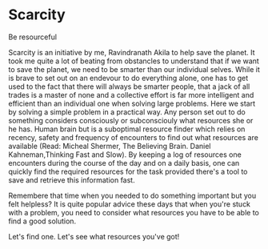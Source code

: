 # Scarcity
Be resourceful

Scarcity is an initiative by me, Ravindranath Akila to help save the planet. It took me quite a lot of beating from obstancles to understand that if we want to save the planet, we need to be smarter than our individual selves. While it is brave to set out on an endevour to do everything alone, one has to get used to the fact that there will always be smarter people, that a jack of all trades is a master of none and a collective effort is far more intelligent and efficient than an individual one when solving large problems. Here we start by solving a simple problem in a practical way. Any person set out to do something considers consciously or subconsciouly what resources she or he has. Human brain but is a suboptimal resource finder which relies on recency, safety and frequency of encounters to find out what resources are available (Read: Micheal Shermer, The Believing Brain. Daniel Kahneman,Thinking Fast and Slow). By keeping a log of resources one encounters during the course of the day and on a daily basis, one can quickly find the required resources for the task provided there's a tool to save and retrieve this information fast.

Remembere that time when you needed to do something important but you felt helpless? It is quite popular advice these days that when you're stuck with a problem, you need to consider what resources you have to be able to find a good solution.

Let's find one. Let's see what resources you've got!

